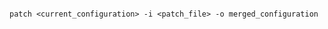 <!-- layout:code post: custom-config_note -->

```

patch <current_configuration> -i <patch_file> -o merged_configuration

```
